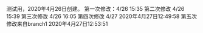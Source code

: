 
测试用，2020年4月26日创建。
第一次修改：4/26 15:35
第二次修改 4/26 15:39
第三次修改 4/26 16:05
第四次修改 4/27 2020年4月27日12:49:58
第五次修改来自branch1 2020年4月27日12:53:51
